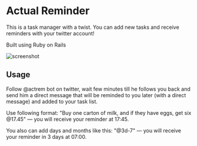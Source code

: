 Actual Reminder
===============

This is a task manager with a twist. You can add new tasks and receive reminders with your twitter account!


Built using Ruby on Rails


![screenshot](http://i.imgur.com/YeazIP8.png)



Usage
-----

Follow @actrem bot on twitter, wait few minutes till he follows you back and send him a direct message that will be reminded to you later (with a direct message) and added to your task list.

Use following format: "Buy one carton of milk, and if they have eggs, get six @17.45" — you will receive your reminder at 17:45.

You also can add days and months like this: "@3d-7" — you will receive your reminder in 3 days at 07:00.
